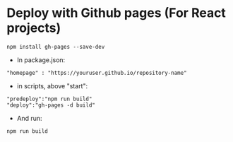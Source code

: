 # Deploy with Github pages (For React projects)

```
npm install gh-pages --save-dev
```

- In package.json: 

```
"homepage" : "https://youruser.github.io/repository-name"
```

- in scripts, above "start":

```
"predeploy":"npm run build"
"deploy":"gh-pages -d build"
```

- And run:

```
npm run build
```